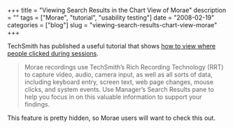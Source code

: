 +++
title = "Viewing Search Results in the Chart View of Morae"
description = ""
tags = ["Morae", "tutorial", "usability testing"]
date = "2008-02-19"
categories = ["blog"]
slug = "viewing-search-results-chart-view-morae"
+++



<p>TechSmith has published a useful tutorial that shows <a href="http://video.techsmith.com/morae/2.0/edu/use-rrt-data-searching/default.html">how to view where people clicked during sessions</a>. </p>
<blockquote><p>Morae recordings use TechSmith’s Rich Recording Technology (RRT) to capture video, audio, camera input, as well as all sorts of data, including keyboard entry, screen text, web page changes, mouse clicks, and system events.  Use Manager’s Search Results pane to help you focus in on this valuable information to support your findings.</p></blockquote>
<p>This feature is pretty hidden, so Morae users will want to check this out.</p>
    
  
